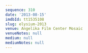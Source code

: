```yaml
---
sequence: 310
date: '2013-08-15'
imdbId: tt1535108
slug: elysium-2013
venue: Angelika Film Center Mosaic
venueNotes: null
medium: null
mediumNotes: null
---
```


